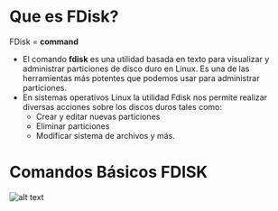 # Que es FDisk?  
FDisk = **command**  
- El comando **fdisk** es una utilidad basada en texto para visualizar y administrar particiones de disco duro en Linux. Es una de las herramientas más potentes que podemos usar para administrar particiones.  
- En sistemas operativos Linux la utilidad Fdisk nos permite realizar diversas acciones sobre los discos duros tales como:  
   - Crear y editar nuevas particiones
   - Eliminar particiones
   - Modificar sistema de archivos y más.  
   
   
# Comandos Básicos FDISK  
![alt text](https://image.ibb.co/cYE8Xf/per-Rs-Rc-B7-OAt87-Znfqhl-4-N32-GUCvu-Jaz0-DOWAr-NLko-H2kd-CMZhkrc-XJ9-Fp-LM-Zoehfmp-Uk3gy-V6879q-QJ-w1366-h631.jpg) 
